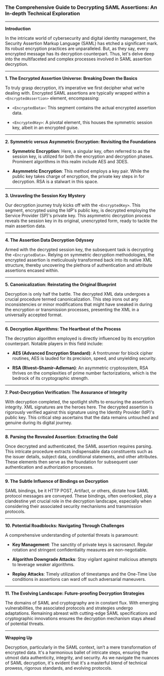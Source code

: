 ### The Comprehensive Guide to Decrypting SAML Assertions: An In-depth Technical Exploration

---

**Introduction**

In the intricate world of cybersecurity and digital identity management, the Security Assertion Markup Language (SAML) has etched a significant mark. Its robust encryption practices are unparalleled. But, as they say, every encrypted message has its decryption counterpart. Thus, let's delve deep into the multifaceted and complex processes involved in SAML assertion decryption.

---

**1. The Encrypted Assertion Universe: Breaking Down the Basics**

To truly grasp decryption, it’s imperative we first decipher what we’re dealing with. Encrypted SAML assertions are typically wrapped within a `<EncryptedAssertion>` element, encompassing:

- `<EncryptedData>`: This segment contains the actual encrypted assertion data.
  
- `<EncryptedKey>`: A pivotal element, this houses the symmetric session key, albeit in an encrypted guise.

---

**2. Symmetric versus Asymmetric Encryption: Revisiting the Foundations**

- **Symmetric Encryption**: Here, a singular key, often referred to as the session key, is utilized for both the encryption and decryption phases. Prominent algorithms in this realm include AES and 3DES.

- **Asymmetric Encryption**: This method employs a key pair. While the public key takes charge of encryption, the private key steps in for decryption. RSA is a stalwart in this space.

---

**3. Unraveling the Session Key Mystery**

Our decryption journey truly kicks off with the `<EncryptedKey>`. This segment, encrypted using the IdP's public key, is decrypted employing the Service Provider (SP)'s private key. This asymmetric decryption process reveals the session key in its original, unencrypted form, ready to tackle the main assertion data.

---

**4. The Assertion Data Decryption Odyssey**

Armed with the decrypted session key, the subsequent task is decrypting the `<EncryptedData>`. Relying on symmetric decryption methodologies, the encrypted assertion is meticulously transformed back into its native XML structure, thereby uncovering the plethora of authentication and attribute assertions encased within.

---

**5. Canonicalization: Reinstating the Original Blueprint**

Decryption is only half the battle. The decrypted XML data undergoes a crucial procedure termed canonicalization. This step irons out any inconsistencies or minor modifications that might have sneaked in during the encryption or transmission processes, presenting the XML in a universally accepted format.

---

**6. Decryption Algorithms: The Heartbeat of the Process**

The decryption algorithm employed is directly influenced by its encryption counterpart. Notable players in this field include:

- **AES (Advanced Encryption Standard)**: A frontrunner for block cipher routines, AES is lauded for its precision, speed, and unyielding security.

- **RSA (Rivest–Shamir–Adleman)**: An asymmetric cryptosystem, RSA thrives on the complexities of prime number factorizations, which is the bedrock of its cryptographic strength.

---

**7. Post-Decryption Verification: The Assurance of Integrity**

With decryption completed, the spotlight shifts to ensuring the assertion’s integrity. XML signatures are the heroes here. The decrypted assertion is rigorously verified against this signature using the Identity Provider (IdP)'s public key. This critical step ascertains that the data remains untouched and genuine during its digital journey.

---

**8. Parsing the Revealed Assertion: Extracting the Gold**

Once decrypted and authenticated, the SAML assertion requires parsing. This intricate procedure extracts indispensable data constituents such as the issuer details, subject data, conditional statements, and other attributes. These elements then serve as the foundation for subsequent user authentication and authorization processes.

---

**9. The Subtle Influence of Bindings on Decryption**

SAML bindings, be it HTTP POST, Artifact, or others, dictate how SAML protocol messages are conveyed. These bindings, often overlooked, play a clandestine yet crucial role in the decryption landscape, especially when considering their associated security mechanisms and transmission protocols.

---

**10. Potential Roadblocks: Navigating Through Challenges**

A comprehensive understanding of potential threats is paramount:

- **Key Management**: The sanctity of private keys is sacrosanct. Regular rotation and stringent confidentiality measures are non-negotiable.

- **Algorithm Downgrade Attacks**: Stay vigilant against malicious attempts to leverage weaker algorithms.

- **Replay Attacks**: Timely utilization of timestamps and the One-Time Use conditions in assertions can ward off such adversarial maneuvers.

---

**11. The Evolving Landscape: Future-proofing Decryption Strategies**

The domains of SAML and cryptography are in constant flux. With emerging vulnerabilities, the associated protocols and strategies undergo adaptations. Remaining abreast with cutting-edge SAML specifications and cryptographic innovations ensures the decryption mechanism stays ahead of potential threats.

---

**Wrapping Up**

Decryption, particularly in the SAML context, isn’t a mere transformation of encrypted data. It's a harmonious ballet of intricate steps, ensuring the utmost data authenticity, integrity, and security. As we navigate the nuances of SAML decryption, it's evident that it's a masterful blend of technical prowess, rigorous standards, and evolving protocols.
